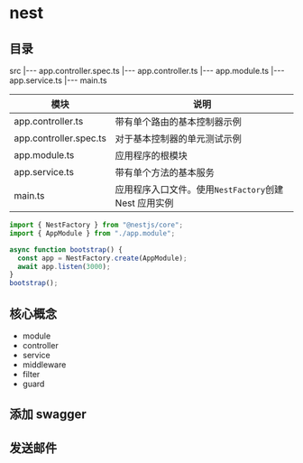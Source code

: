 # nest

## 目录

src
|--- app.controller.spec.ts
|--- app.controller.ts
|--- app.module.ts
|--- app.service.ts
|--- main.ts

| 模块                   | 说明                                                  |
| ---------------------- | ----------------------------------------------------- |
| app.controller.ts      | 带有单个路由的基本控制器示例                          |
| app.controller.spec.ts | 对于基本控制器的单元测试示例                          |
| app.module.ts          | 应用程序的根模块                                      |
| app.service.ts         | 带有单个方法的基本服务                                |
| main.ts                | 应用程序入口文件。使用`NestFactory`创建 Nest 应用实例 |

```ts
import { NestFactory } from "@nestjs/core";
import { AppModule } from "./app.module";

async function bootstrap() {
  const app = NestFactory.create(AppModule);
  await app.listen(3000);
}
bootstrap();
```

## 核心概念

- module
- controller
- service
- middleware
- filter
- guard

## 添加 swagger

## 发送邮件
